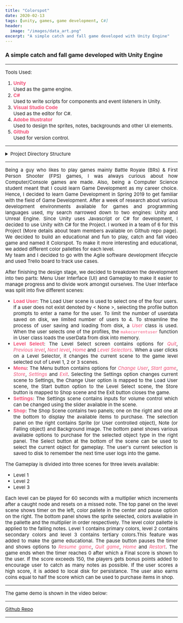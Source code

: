 ```yaml
---
title: "Colorspot"
date: 2020-02-13
tags: [unity, games, game development, C#]
header:
  image: "/images/data_art.png"
excerpt: "A simple catch and fall game developed with Unity Engine"
---
```


### A simple catch and fall game developed with Unity Engine

<style>
.linebreak {
    border: 1px;
    border-color: red;
}

code {
    color: #f25278;
}

b {
    color: #f25278;
}

i {
    color: #f25278;
}

body {
    text-align: justify;
    font-size: 15px;
}

</style>

---

Tools Used:
<ol>
    <li><b>Unity</b></li> Used as the game engine.
    <li><b>C#</b></li> Used to write scripts for components and event listeners in Unity.
    <li><b>Visual Studio Code</b></li> Used as the editor for C#.
    <li><b>Adobe Illustrator</b></li> Used to design the sprites, notes, backgrounds and other UI elements.
    <li><b>Github</b></li> Used for version control.
</ol>

---

<details>
<summary>Project Directory Structure</summary>

```bash
📦Assets
 ┣ 📂Fonts
 ┃ ┣ 📜Simply Rounded.ttf
 ┣ 📂Music
 ┃ ┣ 📜(Music Box Remix) Pikmin - Forest of Hope.mp3
 ┃ ┣ 📜SelectionMusic.mp3
 ┣ 📂Physics Material
 ┃ ┣ 📂Prefabs
 ┃ ┃ ┣ 📜amber.prefab
 ┃ ┃ ┣ 📜amberbag.prefab
 ┃ ┃ ┣ 📜Angry_Raabbit.prefab
 ┃ ┃ ┣ 📜blue.prefab
 ┃ ┃ ┣ 📜bluebag.prefab
 ┃ ┃ ┣ 📜Cat.prefab
 ┃ ┃ ┣ 📜green.prefab
 ┃ ┃ ┣ 📜greenbag.prefab
 ┃ ┃ ┣ 📜magenta.prefab
 ┃ ┃ ┣ 📜magentabag.prefab
 ┃ ┃ ┣ 📜New_Flame_Amber.prefab
 ┃ ┃ ┣ 📜New_Flame_Blue.prefab
 ┃ ┃ ┣ 📜New_Flame_Green.prefab
 ┃ ┃ ┣ 📜New_Flame_Orange.prefab
 ┃ ┃ ┣ 📜New_Flame_Purple.prefab
 ┃ ┃ ┣ 📜New_Flame_Red.prefab
 ┃ ┃ ┣ 📜New_Flame_Teal.prefab
 ┃ ┃ ┣ 📜New_Flame_Violet.prefab
 ┃ ┃ ┣ 📜New_Flame_Yellow.prefab
 ┃ ┃ ┣ 📜orange.prefab
 ┃ ┃ ┣ 📜orangebag.prefab
 ┃ ┃ ┣ 📜purple.prefab
 ┃ ┃ ┣ 📜purplebag.prefab
 ┃ ┃ ┣ 📜rat_ball_amber.prefab
 ┃ ┃ ┣ 📜Rat_Ball_Blue.prefab
 ┃ ┃ ┣ 📜Rat_Ball_Green.prefab
 ┃ ┃ ┣ 📜Rat_Ball_Orange.prefab
 ┃ ┃ ┣ 📜Rat_Ball_Purple.prefab
 ┃ ┃ ┣ 📜Rat_Ball_Red.prefab
 ┃ ┃ ┣ 📜Rat_Ball_Teal.prefab
 ┃ ┃ ┣ 📜Rat_Ball_Violet.prefab
 ┃ ┃ ┣ 📜Rat_Ball_Yellow.prefab
 ┃ ┃ ┣ 📜red.prefab
 ┃ ┃ ┣ 📜redbag.prefab
 ┃ ┃ ┣ 📜Sad_Girl.prefab
 ┃ ┃ ┣ 📜Sword_Guy.prefab
 ┃ ┃ ┣ 📜teal.prefab
 ┃ ┃ ┣ 📜tealbag.prefab
 ┃ ┃ ┣ 📜yellow.prefab
 ┃ ┗ ┗ 📜yellowbag.prefab
 ┣ 📂Scenes
 ┃ ┣ 📜Level_1.unity
 ┃ ┣ 📜Level_2.unity
 ┃ ┣ 📜Level_3.unity
 ┃ ┣ 📜Level_Select.unity
 ┃ ┣ 📜Load User.unity
 ┃ ┣ 📜Menu2.unity
 ┃ ┣ 📜Settings.unity
 ┃ ┗ 📜Shop.unity
 ┣ 📂Screens
 ┃ ┣ 📂AI
 ┃ ┃ ┣ 📜ColorSpot_Frame.ai
 ┃ ┃ ┣ 📜ColorSpot_LevelSelector.ai
 ┃ ┃ ┣ 📜ColorSpot_Shop.ai
 ┃ ┃ ┣ 📜ColorSpot_Stage.ai
 ┃ ┃ ┣ 📜ColorSpot_StageEnd.ai
 ┃ ┃ ┣ 📜ColorSpot_StagePause.ai
 ┃ ┃ ┣ 📜ColorSpot_StartScreen.ai
 ┃ ┃ ┣ 📜ColorSpot_UserSelector.ai
 ┃ ┃ ┗ 📜ColorSpot_UserSelector_V2.ai
 ┃ ┣ 📂PNG
 ┃ ┃ ┣ 📜ColorSpot_LevelSelector.png
 ┃ ┃ ┣ 📜ColorSpot_Shop.png
 ┃ ┃ ┣ 📜ColorSpot_Stage.png
 ┃ ┃ ┣ 📜ColorSpot_StageEnd.png
 ┃ ┃ ┣ 📜ColorSpot_StagePause.png
 ┃ ┗ ┗ 📜ColorSpot_StartScreen.png
 ┣ 📂Scripts
 ┃ ┣ 📜AvatarChoice.cs
 ┃ ┣ 📜ChooseBackgrounds.cs
 ┃ ┣ 📜delayAudio.cs
 ┃ ┣ 📜DestroyOnContactA.cs
 ┃ ┣ 📜DestroyOnContactB.cs
 ┃ ┣ 📜DestroyOnContactBucket.cs
 ┃ ┣ 📜DestroyOnContactC.cs
 ┃ ┣ 📜GameController.cs
 ┃ ┣ 📜GameController2.cs
 ┃ ┣ 📜GameController3.cs
 ┃ ┣ 📜GameOver.cs
 ┃ ┣ 📜gameover1.cs
 ┃ ┣ 📜GameOver2.cs
 ┃ ┣ 📜GameOverPanel.cs
 ┃ ┣ 📜game_over2.cs
 ┃ ┣ 📜game_over3.cs
 ┃ ┣ 📜main_menu.cs
 ┃ ┣ 📜MenuScript.cs
 ┃ ┣ 📜MoveAvatar.cs
 ┃ ┣ 📜PauseMenu.cs
 ┃ ┣ 📜pause_level1.cs
 ┃ ┣ 📜pause_level2.cs
 ┃ ┣ 📜pause_level3.cs
 ┃ ┣ 📜ScoreA.cs
 ┃ ┣ 📜ScoreB.cs
 ┃ ┣ 📜ScoreC.cs
 ┃ ┣ 📜SelectMenu.cs
 ┃ ┣ 📜SelectMenuScript.cs
 ┃ ┣ 📜settings.cs
 ┃ ┣ 📜shop_script.cs
 ┃ ┣ 📜StayInside.cs
 ┃ ┃ 📜user_selection.cs
 ┃ ┣ 📜DestroyOnContactD.cs
 ┃ ┣ 📜DestroyOnContactE.cs
 ┃ ┣ 📜DestroyOnContactF.cs
 ┃ ┣ 📜DestroyOnContactG.cs
 ┃ ┣ 📜ScoreD.cs
 ┃ ┣ 📜ScoreE.cs
 ┃ ┣ 📜ScoreF.cs
 ┗ ┗ 📜ScoreG.cs
```

</details>

---

Being a guy who likes to play games mainly Battle Royale (BRs) & First Person Shooter (FPS) games, I was always curious about how Computer/Console games are made. Also, being a Computer Science student meant that I could learn Game Development as my career choice. Hence, I decided to learn Game Development in Spring 2019 to get familiar with the field of Game Development. After a week of research about various development environments available for games and programming languages used, my search narrowed down to two engines: Unity and Unreal Engine. Since Unity uses Javascript or C# for development, I decided to use Unity with C# for the Project. I worked in a team of 6 for this Project (More details about team members available on Github repo page). We decided to build an educational and fun to play, catch and fall video game and named it Colorspot. To make it more interesting and educational, we added different color pallettes for each level.  
My team and I decided to go with the Agile software development lifecycle and used Trello board to track use cases.

After finishing the design stage, we decided to breakdown the development into two parts: Menu User Interface (UI) and Gameplay to make it easier to manage progress and to divide work amongst ourselves.
The User Interface was split into five different scenes: 
<ul>
    <li>
        <b>Load User</b>: The Load User scene is used to select one of the four users. If a user does not exist denoted by < None >, selecting the profile button prompts to enter a name for the user. To limit the number of userdata saved on disk, we limited number of users to 4. To streamline the process of user saving and loading from disk, a <i>User</i> class is used. When the user selects one of the profiles, the <code>makecurrentuser</code> function in User class loads the userData from disk into memory.
    </li>
    <li>
        <b>Level Select</b>: The Level Select screen contains options for <i>Quit</i>, <i>Previous level</i>, <i>Next level</i>, <i>Home</i> and <i>Level Selectors</i>. When a user clicks on a Level Selector, it changes the current scene to the game level selected out of Level 1, 2 or 3 scenes.
        <!-- add youtube video snippet here showing the select level scene, same for other scenes--> 
    </li>
    <li>
        <b>Menu</b>: The Menu button contains options for <i>Change User</i>, <i>Start game</i>, <i>Store</i>, <i>Settings</i> and <i>Exit</i>. Selecting the Settings option changes current scene to Settings, the Change User option is mapped to the Load User scene, the Start button option to the Level Select scene, the Store button is mapped to Shop scene and the Exit button closes the game.
    </li>
    <li>
        <b>Settings</b>: The Settings scene contains inputs for volume control which can be changed using the slider available in the scene.
    </li>
    <li>
        <b>Shop</b>: The Shop Scene contains two panels; one on the right and one at the bottom to display the available items to purchase. The selection panel on the right contains Sprite (or User controlled object), Note (or Falling object) and Background image. The bottom panel shows various available options to purchase for the selected object type in the right panel. The Select button at the bottom of the scene can be used to select the current object for gameplay. The user's current selection is saved to disk to remember the next time user logs into the game.
    </li>
</ul>

The Gameplay is divided into three scenes for three levels available:
<ul>
    <li>Level 1</li>
    <li>Level 2</li>
    <li>Level 3</li>
</ul>
Each level can be played for 60 seconds with a multiplier which increments after a caught node and resets on a missed note. The top panel on the level scene shows timer on the left, color pallete in the center and pause option on the right. The bottom panel shows the sprite selected, colors available in the pallette and the multiplier in order respectively. The level color pallette is applied to the falling notes. Level 1 contains primary colors, level 2 contains secondary colors and level 3 contains tertiary colors.This feature was added to make the game educational. The pause button pauses the timer and shows options to <i>Resume game</i>, <i>Quit game</i>, <i>Home</i> and <i>Restart</i>. The game ends when the timer reaches 0 after which a Final score is shown to the user. If the score exceeds 150, the players gets bonus points added to encourage user to catch as many notes as possible. If the user scores a high score, it is added to local disk for persistance. The user also earns coins equal to half the score which can be used to purchase items in shop.

---

The game demo is shown in the video below:
<!--Add youtube video snippet here-->

---

<a href="https://github.com/kasim95/Unity_Colorspot"> 
    Github Repo
</a>

---